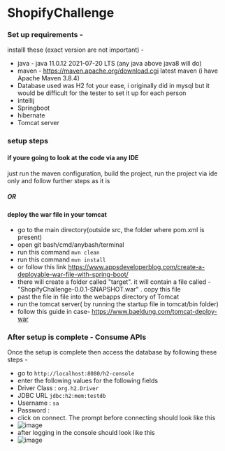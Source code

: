 # ShopifyChallenge

### Set up requirements -
installl these (exact version are not important) -
* java - java 11.0.12 2021-07-20 LTS (any java above java8 will do)
* maven - https://maven.apache.org/download.cgi latest maven (i have Apache Maven 3.8.4)
* Database used was H2 fot your ease, i originally did in mysql but it would be difficult for the tester to set it up for each person
* intellij
* Springboot 
* hibernate
* Tomcat server


### setup steps
#### if youre going to look at the code via any IDE
just run the maven configuration, build the project, run the project via ide only and follow further steps as it is 
##### OR
#### deploy the war file in your tomcat
* go to the main directory(outside src, the folder where pom.xml is present)
* open git bash/cmd/anybash/terminal
* run this command ``` mvn clean ```
* run this command ``` mvn install ```
* or follow this link https://www.appsdeveloperblog.com/create-a-deployable-war-file-with-spring-boot/ 
* there will create a folder called "target". it will contain a file called - "ShopifyChallenge-0.0.1-SNAPSHOT.war" . copy this file
* past the file in file into the webapps directory of Tomcat
* run the tomcat server( by running the startup file in tomcat/bin folder)
* follow this guide in case- https://www.baeldung.com/tomcat-deploy-war

### After setup is complete - Consume APIs
Once the setup is complete then access the database by following these steps - 
* go to ``` http://localhost:8080/h2-console ```
* enter the following values for the following fields 
* Driver Class : ``` org.h2.Driver ```
* JDBC URL ``` jdbc:h2:mem:testdb ```
* Username : ``` sa ```
* Password : ``` ```
* click on connect. The prompt before connecting should look like this 
* ![image](https://user-images.githubusercontent.com/25602564/150241434-010c19aa-0250-419e-a3fe-ba4c616716c5.png)
* after logging in the console should look like this 
* ![image](https://user-images.githubusercontent.com/25602564/150241571-d488b2c7-8cd5-44d0-95c0-9684a915399a.png)





